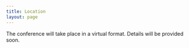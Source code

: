 ```yaml
---
title: Location
layout: page
---
```

The conference will take place in a virtual format. Details will be provided soon.
